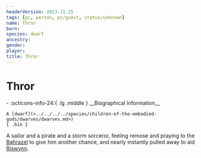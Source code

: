 ```yaml
---
headerVersion: 2023.11.25
tags: [pc, person, pc/guest, status/unknown]
name: Thror
born:
species: dwarf
ancestry:
gender:
player:
title: Thror
---
```

# Thror
<div class="grid cards ext-narrow-margin ext-one-column" markdown>
- :octicons-info-24:{ .lg .middle } __Biographical Information__

    A [dwarf](<../../../../species/children-of-the-embodied-gods/dwarves/dwarves.md>)  
    { .bio }

</div>


A sailor and a pirate and a storm sorceror, feeling remose and praying to the [Bahrazel](<../../../../cosmology/gods/embodied-gods/bahrazel/bahrazel.md>) to give him another chance, and nearly instantly pulled away to aid [Riswynn](<../riswynn.md>). 